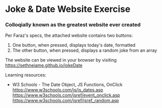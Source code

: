 # Joke & Date Website Exercise
### Colloqially known as the greatest website ever created

Per Faraz's specs, the attached website contains two buttons:

1. One button, when pressed, displays today's date, formatted
2. The other button, when pressed, displays a random joke from an array

The website can be viewed in your browser by visiting https://sethnejame.github.io/jokeDate

Learning resources:

* W3 Schools - The Date Object, JS Functions, OnClick
https://www.w3schools.com/js/js_dates.asp
https://www.w3schools.com/jsref/event_onclick.asp
https://www.w3schools.com/jsref/jsref_random.asp

